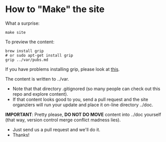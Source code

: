 # How to "Make" the site

What a surprise:

    make site

To preview the content:

    brew install grip
    # or sudo apt-get install grip
    grip ../var/pubs.md
    
If you have problems installing grip, please look at [this](http://brewinstall.org/Install-grip-on-Mac-with-Brew/).

The content is written to ../var. 

- Note that that directory .gitignored (so many people can check out this repo and
explore content). 
- If that content looks good to you, send a pull request and the site organziers will run your update and place it
on-line directory ../doc.

**IMPORTANT**: Pretty please, **DO NOT DO MOVE**  content into ../doc  yourself (that way, version control merge
conflict madness lies).

- Just send us a pull request and we'll do it.
- Thanks!

